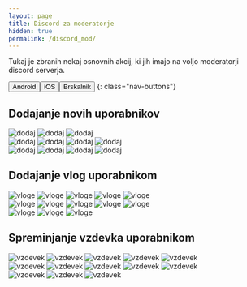 ```yaml
---
layout: page
title: Discord za moderatorje
hidden: true
permalink: /discord_mod/
---
```

Tukaj je zbranih nekaj osnovnih akcij, ki jih imajo na voljo moderatorji
discord serverja.

<button class="active" data-show="android">Android</button><button data-show="ios">iOS</button><button data-show="browser">Brskalnik</button>
{: class="nav-buttons"}

## Dodajanje novih uporabnikov

<div class="android screenshot">
  <img alt='dodaj' src='{{"/assets/img/rules/mods/instant_invite_1.png" | relative_url}}'/>
  <img alt='dodaj' src='{{"/assets/img/rules/mods/instant_invite_2.png" | relative_url}}'/>
  <img alt='dodaj' src='{{"/assets/img/rules/mods/instant_invite_3.png" | relative_url}}'/>
</div>

<div class="ios screenshot">
  <img alt='dodaj' src='{{"/assets/img/rules/mods/ios_new_user/step_1.jpg" | relative_url}}'/>
  <img alt='dodaj' src='{{"/assets/img/rules/mods/ios_new_user/step_2.jpg" | relative_url}}'/>
  <img alt='dodaj' src='{{"/assets/img/rules/mods/ios_new_user/step_3.jpg" | relative_url}}'/>
  <img alt='dodaj' src='{{"/assets/img/rules/mods/ios_new_user/step_4.jpg" | relative_url}}'/>
</div>

<div class="browser screenshot">
  <img alt='dodaj' src='{{"/assets/img/rules/mods/server_settings_1_browser.png" | relative_url}}'/>
  <img alt='dodaj' src='{{"/assets/img/rules/mods/instant_invite_1_browser.png" | relative_url}}'/>
  <img style="max-height:50%" alt='dodaj' src='{{"/assets/img/rules/mods/instant_invite_2_browser.png" | relative_url}}'/>
  <img style="max-height:50%" alt='dodaj' src='{{"/assets/img/rules/mods/instant_invite_3_browser.png" | relative_url}}'/>
</div>


## Dodajanje vlog uporabnikom

<div class="android screenshot">
  <img alt='vloge' src='{{"/assets/img/rules/mods/server_settings_1.png" | relative_url}}'/>
  <img alt='vloge' src='{{"/assets/img/rules/mods/server_settings_2.png" | relative_url}}'/>
  <img alt='vloge' src='{{"/assets/img/rules/mods/server_members.png" | relative_url}}'/>
  <img alt='vloge' src='{{"/assets/img/rules/mods/server_members_2.png" | relative_url}}'/>
  <img alt='vloge' src='{{"/assets/img/rules/mods/add_roles.png" | relative_url}}'/>
</div>

<div class="ios screenshot">
  <img alt='vloge' src='{{"/assets/img/rules/mods/ios_add_role/step_1.JPG" | relative_url}}'/>
  <img alt='vloge' src='{{"/assets/img/rules/mods/ios_add_role/step_2.JPG" | relative_url}}'/>
  <img alt='vloge' src='{{"/assets/img/rules/mods/ios_add_role/step_3.JPG" | relative_url}}'/>
  <img alt='vloge' src='{{"/assets/img/rules/mods/ios_add_role/step_4.JPG" | relative_url}}'/>
  <img alt='vloge' src='{{"/assets/img/rules/mods/ios_add_role/step_5.JPG" | relative_url}}'/>
</div>

<div class="browser screenshot">
  <img alt='vloge' src='{{"/assets/img/rules/mods/server_settings_1_browser.png" | relative_url}}'/>
  <img alt='vloge' src='{{"/assets/img/rules/mods/server_settings_2_browser.png" | relative_url}}'/>
  <img alt='vloge' src='{{"/assets/img/rules/mods/add_roles_browser.png" | relative_url}}'/>
</div>

## Spreminjanje vzdevka uporabnikom

<div class="android screenshot">
  <img alt='vzdevek' src='{{"/assets/img/rules/mods/server_settings_1.png" | relative_url}}'/>
  <img alt='vzdevek' src='{{"/assets/img/rules/mods/server_settings_2.png" | relative_url}}'/>
  <img alt='vzdevek' src='{{"/assets/img/rules/mods/server_members.png" | relative_url}}'/>
  <img alt='vzdevek' src='{{"/assets/img/rules/mods/server_members_2.png" | relative_url}}'/>
  <img alt='vzdevek' src='{{"/assets/img/rules/mods/change_nickname.png" | relative_url}}'/>
</div>

<div class="ios screenshot">
  <img alt='vzdevek' src='{{"/assets/img/rules/mods/ios_change_nickname/step_1.JPG" | relative_url}}'/>
  <img alt='vzdevek' src='{{"/assets/img/rules/mods/ios_change_nickname/step_2.JPG" | relative_url}}'/>
  <img alt='vzdevek' src='{{"/assets/img/rules/mods/ios_change_nickname/step_3.JPG" | relative_url}}'/>
  <img alt='vzdevek' src='{{"/assets/img/rules/mods/ios_change_nickname/step_4.JPG" | relative_url}}'/>
  <img alt='vzdevek' src='{{"/assets/img/rules/mods/ios_change_nickname/step_5.JPG" | relative_url}}'/>
</div>

<div class="browser screenshot">
  <img alt='vzdevek' src='{{"/assets/img/rules/mods/server_settings_1_browser.png" | relative_url}}'/>
  <img alt='vzdevek' src='{{"/assets/img/rules/mods/server_settings_2_browser.png" | relative_url}}'/>
  <img alt='vzdevek' src='{{"/assets/img/rules/mods/change_nickname_browser.png" | relative_url}}'/>
</div>

<script type="text/javascript" src="{{'/assets/js/screenshot_switch.js' | relative_url}}"></script>
